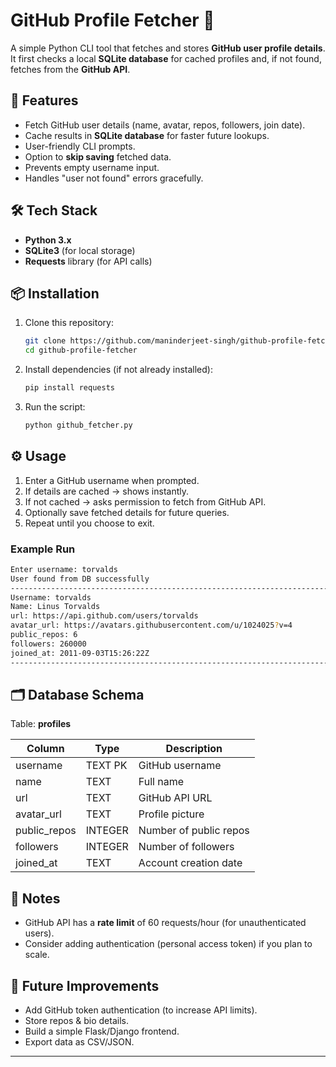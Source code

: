 # GitHub Profile Fetcher 🐙

A simple Python CLI tool that fetches and stores **GitHub user profile details**.
It first checks a local **SQLite database** for cached profiles and, if not found, fetches from the **GitHub API**.

## 🚀 Features

* Fetch GitHub user details (name, avatar, repos, followers, join date).
* Cache results in **SQLite database** for faster future lookups.
* User-friendly CLI prompts.
* Option to **skip saving** fetched data.
* Prevents empty username input.
* Handles "user not found" errors gracefully.

## 🛠️ Tech Stack

* **Python 3.x**
* **SQLite3** (for local storage)
* **Requests** library (for API calls)

## 📦 Installation

1. Clone this repository:

   ```bash
   git clone https://github.com/maninderjeet-singh/github-profile-fetcher.git
   cd github-profile-fetcher
   ```

2. Install dependencies (if not already installed):

   ```bash
   pip install requests
   ```

3. Run the script:

   ```bash
   python github_fetcher.py
   ```

## ⚙️ Usage

1. Enter a GitHub username when prompted.
2. If details are cached → shows instantly.
3. If not cached → asks permission to fetch from GitHub API.
4. Optionally save fetched details for future queries.
5. Repeat until you choose to exit.

### Example Run

```bash
Enter username: torvalds
User found from DB successfully
----------------------------------------------------------------------------------------------------
Username: torvalds
Name: Linus Torvalds
url: https://api.github.com/users/torvalds
avatar_url: https://avatars.githubusercontent.com/u/1024025?v=4
public_repos: 6
followers: 260000
joined_at: 2011-09-03T15:26:22Z
----------------------------------------------------------------------------------------------------
```

## 🗂️ Database Schema

Table: **profiles**

| Column        | Type    | Description            |
| ------------- | ------- | ---------------------- |
| username      | TEXT PK | GitHub username        |
| name          | TEXT    | Full name              |
| url           | TEXT    | GitHub API URL         |
| avatar\_url   | TEXT    | Profile picture        |
| public\_repos | INTEGER | Number of public repos |
| followers     | INTEGER | Number of followers    |
| joined\_at    | TEXT    | Account creation date  |

## 🔑 Notes

* GitHub API has a **rate limit** of 60 requests/hour (for unauthenticated users).
* Consider adding authentication (personal access token) if you plan to scale.

## 📌 Future Improvements

* Add GitHub token authentication (to increase API limits).
* Store repos & bio details.
* Build a simple Flask/Django frontend.
* Export data as CSV/JSON.

---
